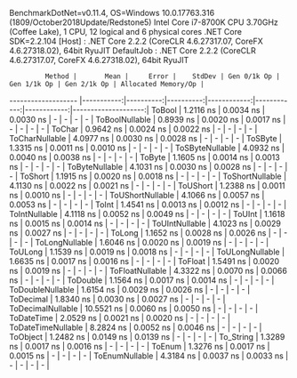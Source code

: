
BenchmarkDotNet=v0.11.4, OS=Windows 10.0.17763.316 (1809/October2018Update/Redstone5)
Intel Core i7-8700K CPU 3.70GHz (Coffee Lake), 1 CPU, 12 logical and 6 physical cores
.NET Core SDK=2.2.104
  [Host]     : .NET Core 2.2.2 (CoreCLR 4.6.27317.07, CoreFX 4.6.27318.02), 64bit RyuJIT
  DefaultJob : .NET Core 2.2.2 (CoreCLR 4.6.27317.07, CoreFX 4.6.27318.02), 64bit RyuJIT


             Method |       Mean |     Error |    StdDev | Gen 0/1k Op | Gen 1/1k Op | Gen 2/1k Op | Allocated Memory/Op |
------------------- |-----------:|----------:|----------:|------------:|------------:|------------:|--------------------:|
             ToBool |  1.2116 ns | 0.0034 ns | 0.0030 ns |           - |           - |           - |                   - |
     ToBoolNullable |  0.8939 ns | 0.0020 ns | 0.0017 ns |           - |           - |           - |                   - |
             ToChar |  0.9642 ns | 0.0024 ns | 0.0022 ns |           - |           - |           - |                   - |
     ToCharNullable |  4.0977 ns | 0.0030 ns | 0.0028 ns |           - |           - |           - |                   - |
            ToSByte |  1.3315 ns | 0.0011 ns | 0.0010 ns |           - |           - |           - |                   - |
    ToSByteNullable |  4.0932 ns | 0.0040 ns | 0.0038 ns |           - |           - |           - |                   - |
             ToByte |  1.1605 ns | 0.0014 ns | 0.0013 ns |           - |           - |           - |                   - |
     ToByteNullable |  4.1031 ns | 0.0030 ns | 0.0028 ns |           - |           - |           - |                   - |
            ToShort |  1.1915 ns | 0.0020 ns | 0.0018 ns |           - |           - |           - |                   - |
    ToShortNullable |  4.1130 ns | 0.0022 ns | 0.0021 ns |           - |           - |           - |                   - |
           ToUShort |  1.2388 ns | 0.0011 ns | 0.0010 ns |           - |           - |           - |                   - |
   ToUShortNullable |  4.1066 ns | 0.0057 ns | 0.0053 ns |           - |           - |           - |                   - |
              ToInt |  1.4541 ns | 0.0013 ns | 0.0012 ns |           - |           - |           - |                   - |
      ToIntNullable |  4.1118 ns | 0.0052 ns | 0.0049 ns |           - |           - |           - |                   - |
             ToUInt |  1.1618 ns | 0.0015 ns | 0.0014 ns |           - |           - |           - |                   - |
     ToUIntNullable |  4.1023 ns | 0.0029 ns | 0.0027 ns |           - |           - |           - |                   - |
             ToLong |  1.1652 ns | 0.0028 ns | 0.0026 ns |           - |           - |           - |                   - |
     ToLongNullable |  1.6046 ns | 0.0020 ns | 0.0019 ns |           - |           - |           - |                   - |
            ToULong |  1.1539 ns | 0.0019 ns | 0.0018 ns |           - |           - |           - |                   - |
    ToULongNullable |  1.6635 ns | 0.0017 ns | 0.0016 ns |           - |           - |           - |                   - |
            ToFloat |  1.5491 ns | 0.0020 ns | 0.0019 ns |           - |           - |           - |                   - |
    ToFloatNullable |  4.3322 ns | 0.0070 ns | 0.0066 ns |           - |           - |           - |                   - |
           ToDouble |  1.1564 ns | 0.0017 ns | 0.0014 ns |           - |           - |           - |                   - |
   ToDoubleNullable |  1.6154 ns | 0.0029 ns | 0.0026 ns |           - |           - |           - |                   - |
          ToDecimal |  1.8340 ns | 0.0030 ns | 0.0027 ns |           - |           - |           - |                   - |
  ToDecimalNullable | 10.5521 ns | 0.0060 ns | 0.0050 ns |           - |           - |           - |                   - |
         ToDateTime |  2.0529 ns | 0.0021 ns | 0.0020 ns |           - |           - |           - |                   - |
 ToDateTimeNullable |  8.2824 ns | 0.0052 ns | 0.0046 ns |           - |           - |           - |                   - |
           ToObject |  1.2482 ns | 0.0149 ns | 0.0139 ns |           - |           - |           - |                   - |
          To_String |  1.3289 ns | 0.0017 ns | 0.0016 ns |           - |           - |           - |                   - |
             ToEnum |  1.3276 ns | 0.0017 ns | 0.0015 ns |           - |           - |           - |                   - |
     ToEnumNullable |  4.3184 ns | 0.0037 ns | 0.0033 ns |           - |           - |           - |                   - |
